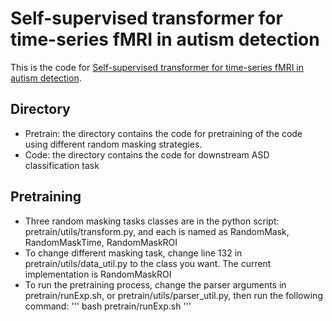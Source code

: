 # Self-supervised transformer for time-series fMRI in autism detection
This is the code for [Self-supervised transformer for time-series fMRI in autism detection](https://arxiv.org/pdf/2409.12304).

## Directory
- Pretrain: the directory contains the code for pretraining of the code using different random masking strategies. 
- Code: the directory contains the code for downstream ASD classification task

## Pretraining
- Three random masking tasks classes are in the python script: pretrain/utils/transform.py, and each is named as RandomMask, RandomMaskTime, RandomMaskROI
- To change different masking task, change line 132 in pretrain/utils/data_util.py to the class you want. The current implementation is RandomMaskROI
- To run the pretraining process, change the parser arguments in pretrain/runExp.sh, or pretrain/utils/parser_util.py, then run the following command: 
'''
bash pretrain/runExp.sh 
'''
